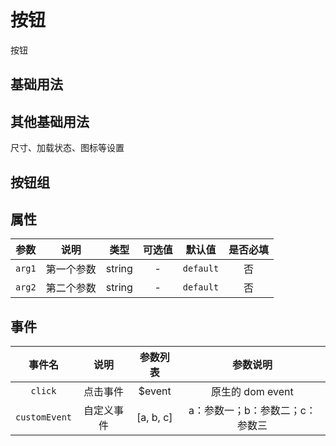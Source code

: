 <!-- 加载 demo 组件 start -->
<script setup>
import demo from './demo.vue'
import demo2 from './demo2.vue'
import demo3 from './demo3.vue'
</script>
<!-- 加载 demo 组件 end -->

<!-- 正文开始 -->

# 按钮

按钮

## 基础用法

<Preview comp-name="Button" demo-name="demo">
  <demo />
</Preview>

## 其他基础用法

尺寸、加载状态、图标等设置

<Preview comp-name="Button" demo-name="demo2">
  <demo2 />
</Preview>

## 按钮组

<Preview comp-name="Button" demo-name="demo3">
  <demo3 />
</Preview>

## 属性

|  参数  |    说明    |  类型  | 可选值 |  默认值   | 是否必填 |
| :----: | :--------: | :----: | :----: | :-------: | :------: |
| `arg1` | 第一个参数 | string |   -    | `default` |    否    |
| `arg2` | 第二个参数 | string |   -    | `default` |    否    |

## 事件

|    事件名     |    说明    | 参数列表  |            参数说明             |
| :-----------: | :--------: | :-------: | :-----------------------------: |
|    `click`    |  点击事件  |  $event   |        原生的 dom event         |
| `customEvent` | 自定义事件 | [a, b, c] | a：参数一；b：参数二；c：参数三 |
